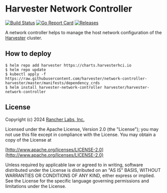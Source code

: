 Harvester Network Controller
========
[![Build Status](https://github.com/harvester/network-controller-harvester/actions/workflows/main.yml/badge.svg)](https://github.com/harvester/network-controller-harvester/actions/workflows/main.yml)
[![Go Report Card](https://goreportcard.com/badge/github.com/harvester/network-controller-harvester)](https://goreportcard.com/report/github.com/harvester/network-controller-harvester)
[![Releases](https://img.shields.io/github/release/harvester/network-controller-harvester/all.svg)](https://github.com/harvester/network-controller-harvester/releases)

A network controller helps to manage the host network configuration of the [Harvester](https://github.com/harvester/harvester) cluster.

## How to deploy
```
$ helm repo add harvester https://charts.harvesterhci.io
$ helm repo update
$ kubectl apply -f https://raw.githubusercontent.com/harvester/network-controller-harvester/master/manifests/dependency_crds
$ helm install harvester-network-controller harvester/harvester-network-controller
```

## License
Copyright (c) 2024 [Rancher Labs, Inc.](http://rancher.com)

Licensed under the Apache License, Version 2.0 (the "License");
you may not use this file except in compliance with the License.
You may obtain a copy of the License at

[http://www.apache.org/licenses/LICENSE-2.0](http://www.apache.org/licenses/LICENSE-2.0)

Unless required by applicable law or agreed to in writing, software
distributed under the License is distributed on an "AS IS" BASIS,
WITHOUT WARRANTIES OR CONDITIONS OF ANY KIND, either express or implied.
See the License for the specific language governing permissions and
limitations under the License.